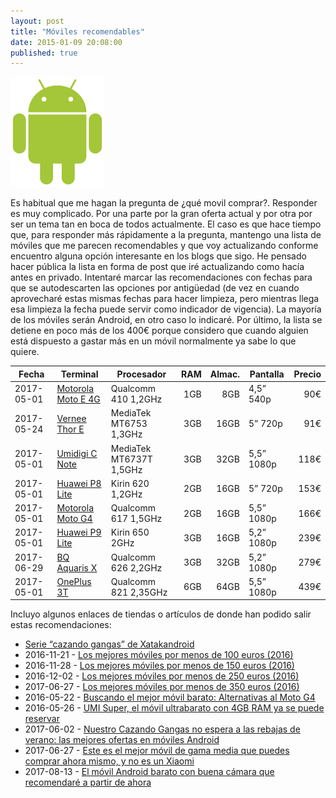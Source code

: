 ```yaml
---
layout: post
title: "Móviles recomendables"
date: 2015-01-09 20:08:00
published: true
---
```


![Android Logo](/images/posts/android_robot.png)

Es habitual que me hagan la pregunta de ¿qué movil comprar?. Responder es muy complicado. Por una parte por la gran oferta actual y por otra por ser un tema tan en boca de todos actualmente. El caso es que hace tiempo que, para responder más rápidamente a la pregunta, mantengo una lista de móviles que me parecen recomendables y que voy actualizando conforme encuentro alguna opción interesante en los blogs que sigo. He pensado hacer pública la lista en forma de post que iré actualizando como hacía antes en privado. Intentaré marcar las recomendaciones con fechas para que se autodescarten las opciones por antigüedad (de vez en cuando aprovecharé estas mismas fechas para hacer limpieza, pero mientras llega esa limpieza la fecha puede servir como indicador de vigencia). La mayoría de los móviles serán Android, en otro caso lo indicaré. Por último, la lista se detiene en poco más de los 400€ porque considero que cuando alguien está dispuesto a gastar más en un móvil normalmente ya sabe lo que quiere.

| Fecha      | Terminal                                                                                                                                                                                                                  | Procesador              | RAM | Almac. | Pantalla   | Precio |
|------------|---------------------------------------------------------------------------------------------------------------------------------------------------------------------------------------------------------------------------|-------------------------|----:|-------:|------------|-------:|
| 2017-05-01 | [Motorola Moto E 4G](http://www.pccomponentes.com/motorola_moto_e_4g_blanco_libre.html)                                                                                                                                   | Qualcomm 410 1,2GHz     | 1GB |    8GB | 4,5” 540p  |    90€ |
| 2017-05-24 | [Vernee Thor E](https://es.aliexpress.com/store/product/Vernee-Thor-E-4G-Mobile-Phone-5-0-inch-HD-IPS-Octa-Core-Android-7-0/712948_32807891097.html)                                                                                                                                   | MediaTek MT6753 1,3GHz  | 3GB |   16GB | 5” 720p    |    91€ |
| 2017-05-01 | [Umidigi C Note](https://www.banggood.com/UMIDIGI-C-NOTE-5_5-inch-3GB-RAM-32GB-ROM-MTK6737T-Quad-core-4G-Smartphone-p-1136565.html?utm_source=tradetracker&utm_medium=tradetracker_sp&utm_campaign=12&utm_content=219346) | MediaTek MT6737T 1,5GHz | 3GB |   32GB | 5,5” 1080p |   118€ |
| 2017-05-01 | [Huawei P8 Lite](http://www.amazon.es/dp/B00W1KSK86)                                                                                                                                                                      | Kirin 620 1,2GHz        | 2GB |   16GB | 5” 720p    |   153€ |
| 2017-05-01 | [Motorola Moto G4](https://www.amazon.es/dp/B01FLZCBA0)                                                                                                                                                                   | Qualcomm 617 1,5GHz     | 2GB |   16GB | 5,5” 1080p |   166€ |
| 2017-05-01 | [Huawei P9 Lite](https://www.amazon.es/dp/B01DYN5OLE)                                                                                                                                                                     | Kirin 650 2GHz          | 3GB |   16GB | 5,2” 1080p |   239€ |
| 2017-06-29 | [BQ Aquaris X](https://www.amazon.es/dp/B06XQ18LYJ)                                                                                                                                                                     | Qualcomm 626 2,2GHz          | 3GB |   32GB | 5,2” 1080p |   279€ |
| 2017-05-01 | [OnePlus 3T](https://oneplus.net/es/3t)                                                                                                                                                                                   | Qualcomm 821 2,35GHz    | 6GB |   64GB | 5,5” 1080p |   439€ |

Incluyo algunos enlaces de tiendas o artículos de donde han podido salir estas recomendaciones:

* [Serie “cazando gangas” de Xatakandroid](http://www.xatakandroid.com/tag/cazando-gangas)
* 2016-11-21 - [Los mejores móviles por menos de 100 euros (2016)](http://www.elandroidelibre.com/2016/11/que-movil-comprar-por-menos-de-100-euros-android.html)
* 2016-11-28 - [Los mejores móviles por menos de 150 euros (2016)](http://www.elandroidelibre.com/2016/11/los-mejores-moviles-menos-150-euros-2016.html)
* 2016-12-02 - [Los mejores móviles por menos de 250 euros (2016)](http://www.elandroidelibre.com/2016/12/los-mejores-moviles-por-menos-200-euros-2016.html)
* 2017-06-27 - [Los mejores móviles por menos de 350 euros (2016)](https://elandroidelibre.elespanol.com/2017/06/los-mejores-moviles-por-menos-de-350-euros-junio-2017.html)
* 2016-05-22 - [Buscando el mejor móvil barato: Alternativas al Moto G4](http://www.elandroidelibre.com/2016/05/alternativas-al-moto-g4.html)
* 2016-05-26 - [UMI Super, el móvil ultrabarato con 4GB RAM ya se puede reservar](http://www.elandroidelibre.com/2016/05/umi-super-movil-ultrabarato-4gb-reservar.html)
* 2017-06-02 - [Nuestro Cazando Gangas no espera a las rebajas de verano: las mejores ofertas en móviles Android](https://www.xatakandroid.com/xatakandroid/nuestro-cazando-gangas-no-espera-a-las-rebajas-de-verano-las-mejores-ofertas-en-moviles-android)
* 2017-06-27 - [Este es el mejor móvil de gama media que puedes comprar ahora mismo, y no es un Xiaomi](https://andro4all.com/2017/06/gama-media-mejor-movil)
* 2017-08-13 - [El móvil Android barato con buena cámara que recomendaré a partir de ahora](https://elandroidelibre.elespanol.com/2017/08/movil-android-barato-buena-camara-recomendare.html)
